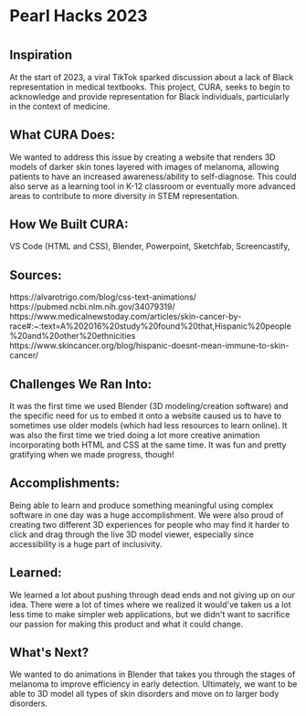 <h1>Pearl Hacks 2023<h1>
<h2>Inspiration</h2>
At the start of 2023, a viral TikTok sparked discussion about a lack of Black representation in medical textbooks. This project, CURA, seeks to begin to acknowledge and provide representation for Black individuals, particularly in the context of medicine. 
 
<h2>What CURA Does: </h2>
We wanted to address this issue by creating a website that renders 3D models of darker skin tones layered with images of melanoma, allowing patients to have an increased awareness/ability to self-diagnose. This could also serve as a learning tool in K-12 classroom or eventually more advanced areas to contribute to more diversity in STEM representation.
 
<h2>How We Built CURA: </h2>
VS Code (HTML and CSS), Blender, Powerpoint, Sketchfab, Screencastify,
 
<h2>Sources: </h2>
https://alvarotrigo.com/blog/css-text-animations/
https://pubmed.ncbi.nlm.nih.gov/34079319/
https://www.medicalnewstoday.com/articles/skin-cancer-by-race#:~:text=A%202016%20study%20found%20that,Hispanic%20people%20and%20other%20ethnicities
https://www.skincancer.org/blog/hispanic-doesnt-mean-immune-to-skin-cancer/
 
<h2>Challenges We Ran Into:</h2>
It was the first time we used Blender (3D modeling/creation software) and the specific need for us to embed it onto a website caused us to have to sometimes use older models (which had less resources to learn online). It was also the first time we tried doing a lot more creative animation incorporating both HTML and CSS at the same time. It was fun and pretty gratifying when we made progress, though!
 
<h2>Accomplishments:</h2>
Being able to learn and produce something meaningful using complex software in one day was a huge accomplishment. We were also proud of creating two different 3D experiences for people who may find it harder to click and drag through the live 3D model viewer, especially since accessibility is a huge part of inclusivity.
 
<h2>Learned:</h2>
We learned a lot about pushing through dead ends and not giving up on our idea. There were a lot of times where we realized it would've taken us a lot less time to make simpler web applications, but we didn't want to sacrifice our passion for making this product and what it could change.
 
<h2>What's Next?</h2>
We wanted to do animations in Blender that takes you through the stages of melanoma to improve efficiency in early detection. Ultimately, we want to be able to 3D model all types of skin disorders and move on to larger body disorders.
